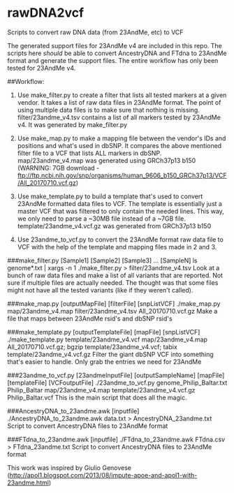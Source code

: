 # rawDNA2vcf
Scripts to convert raw DNA data (from 23AndMe, etc) to VCF

The generated support files for 23AndMe v4 are included in this repo. The scripts here *should* be able to convert AncestryDNA and FTdna to 23AndMe format and generate the support files. The entire workflow has only been tested for 23AndMe v4.

##Workflow:
1. Use make_filter.py to create a filter that lists all tested markers at a given vendor. It takes a list of raw data files in 23AndMe format. The point of using multiple data files is to make sure that nothing is missing. filter/23andme_v4.tsv contains a list of all markers tested by 23AndMe v4. It was generated by make_filter.py

2. Use make_map.py to make a mapping file between the vendor's IDs and positions and what's used in dbSNP. It compares the above mentioned filter file to a VCF that lists ALL markers in dbSNP. map/23andme_v4.map was generated using GRCh37p13 b150 (WARNING: 7GB download - ftp://ftp.ncbi.nih.gov/snp/organisms/human_9606_b150_GRCh37p13/VCF/All_20170710.vcf.gz)

3. Use make_template.py to build a template that's used to convert 23AndMe formatted data files to VCF. The template is essentially just a master VCF that was filtered to only contain the needed lines. This way, we only need to parse a ~30MB file instead of a ~7GB file. template/23andme_v4.vcf.gz was generated from GRCh37p13 b150

4. Use 23andme_to_vcf.py to convert the 23AndMe format raw data file to VCF with the help of the template and mapping files made in 2 and 3.


###make_filter.py [Sample1] [Sample2] [Sample3] ... [SampleN]
    ls genome*.txt | xargs -n 1 ./make_filter.py > filter/23andme_v4.tsv
Look at a bunch of raw data files and make a list of all variants that are reported. Not sure if multiple files are actually needed. The thought was that some files might not have all the tested variants (like if they weren't called).

###make_map.py [outputMapFile] [filterFile] [snpListVCF]
    ./make_map.py map/23andme_v4.map filter/23andme_v4.tsv All_20170710.vcf.gz
Make a file that maps between 23AndMe rsid's and dbSNP rsid's

###make_template.py [outputTemplateFile] [mapFile] [snpListVCF]
    ./make_template.py template/23andme_v4.vcf map/23andme_v4.map All_20170710.vcf.gz; bgzip template/23andme_v4.vcf; tabix template/23andme_v4.vcf.gz
Filter the giant dbSNP VCF into something that's easier to handle. Only grab the entries we need for 23AndMe

###23andme_to_vcf.py [23andmeInputFile] [outputSampleName] [mapFile] [templateFile] [VCFoutputFile]
    ./23andme_to_vcf.py genome_Philip_Baltar.txt Philip_Baltar map/23andme_v4.map template/23andme_v4.vcf.gz Philip_Baltar.vcf
This is the main script that does all the magic. 

###AncestryDNA_to_23andme.awk [inputfile]
    ./AncestryDNA_to_23andme.awk data.txt > AncestryDNA_23andme.txt
Script to convert AncestryDNA files to 23AndMe format

###FTdna_to_23andme.awk [inputfile]
    ./FTdna_to_23andme.awk FTdna.csv > FTdna_23andme.txt
Script to convert AncestryDNA files to 23AndMe format


This work was inspired by Giulio Genovese (http://apol1.blogspot.com/2013/08/impute-apoe-and-apol1-with-23andme.html)
